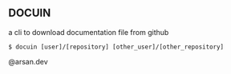 ## DOCUIN

a cli to download documentation file from github

    $ docuin [user]/[repository] [other_user]/[other_repository]

@arsan.dev
